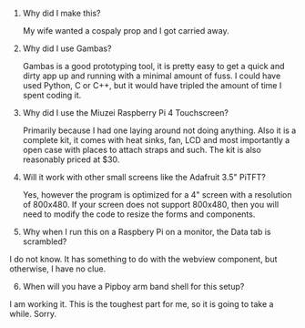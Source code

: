 1. Why did I make this?

   My wife wanted a cospaly prop and I got carried away.

2. Why did I use Gambas?

   Gambas is a good prototyping tool, it is pretty easy to get a quick and dirty app up and running with a minimal amount of fuss. I could have used Python, C or C++, but it would have tripled the amount of time I spent coding it.

3. Why did I use the Miuzei Raspberry Pi 4 Touchscreen?

   Primarily because I had one laying around not doing anything. Also it is a complete kit, it comes with heat sinks, fan, LCD and most importantly a open case with places to attach straps and such. The kit is also reasonably priced at $30.

4. Will it work with other small screens like the Adafruit 3.5" PiTFT?

   Yes, however the program is optimized for a 4" screen with a resolution of 800x480. If your screen does not support 800x480, then you will need to modify the code to resize the forms and components.

5. Why when I run this on a Raspbery Pi on a monitor, the Data tab is scrambled?

  I do not know. It has something to do with the webview component, but otherwise, I have no clue.

6. When will you have a Pipboy arm band shell for this setup?

  I am working it. This is the toughest part for me, so it is going to take a while. Sorry.
